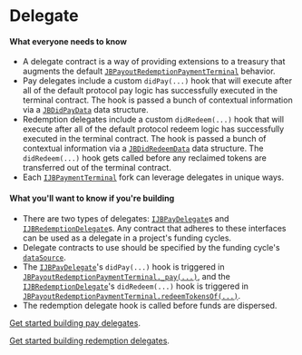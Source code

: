 # Delegate

#### What everyone needs to know

* A delegate contract is a way of providing extensions to a treasury that augments the default [`JBPayoutRedemptionPaymentTerminal`](/dev/api/contracts/or-abstract/jbpayoutredemptionpaymentterminal/README.md) behavior.
* Pay delegates include a custom `didPay(...)` hook that will execute after all of the default protocol pay logic has successfully executed in the terminal contract. The hook is passed a bunch of contextual information via a [`JBDidPayData`](/dev/api/data-structures/jbdidpaydata.md) data structure.
* Redemption delegates include a custom `didRedeem(...)` hook that will execute after all of the default protocol redeem logic has successfully executed in the terminal contract. The hook is passed a bunch of contextual information via a [`JBDidRedeemData`](/dev/api/data-structures/jbdidredeemdata.md) data structure. The `didRedeem(...)` hook gets called before any reclaimed tokens are transferred out of the terminal contract.
* Each [`IJBPaymentTerminal`](/dev/api/interfaces/ijbpaymentterminal.md) fork can leverage delegates in unique ways.

#### What you'll want to know if you're building

* There are two types of delegates: [`IJBPayDelegate`](/dev/api/interfaces/ijbpaydelegate.md)s and [`IJBRedemptionDelegate`](/dev/api/interfaces/ijbredemptiondelegate.md)s. Any contract that adheres to these interfaces can be used as a delegate in a project's funding cycles.
* Delegate contracts to use should be specified by the funding cycle's [`dataSource`](data-source.md).
* The [`IJBPayDelegate`](/dev/api/interfaces/ijbpaydelegate.md)'s `didPay(...)` hook is triggered in [`JBPayoutRedemptionPaymentTerminal._pay(...)`](/dev/api/contracts/or-abstract/jbpayoutredemptionpaymentterminal/write/-_pay.md), and the [`IJBRedemptionDelegate`](/dev/api/interfaces/ijbredemptiondelegate.md)'s `didRedeem(...)` hook is triggered in [`JBPayoutRedemptionPaymentTerminal.redeemTokensOf(...)`](/dev/api/contracts/or-abstract/jbpayoutredemptionpaymentterminal/write/redeemtokensof.md).
* The redemption delegate hook is called before funds are dispersed.

[Get started building pay delegates](/dev/build/treasury-extensions/pay-delegate.md).

[Get started building redemption delegates](/dev/build/treasury-extensions/redemption-delegate.md).
